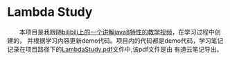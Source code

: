 # Lambda Study
&ensp;&ensp;&ensp;&ensp;本项目是我跟随[bilibili上的一个讲解java8特性的教学视频](https://www.bilibili.com/video/av46434650)，在学习过程中创建的，
并根据学习内容更新demo代码。项目内的代码都是demo代码，学习笔记记录在项目路径下的[LambdaStudy.pdf]()文件中,该pdf文件是由
有道云笔记导出。
